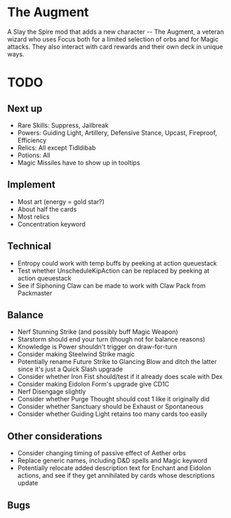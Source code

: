 # The Augment

A Slay the Spire mod that adds a new character -- The Augment, a veteran wizard who uses Focus both for a limited selection of orbs and for Magic attacks.  They also interact with card rewards and their own deck in unique ways.

# TODO

## Next up

* Rare Skills: Suppress, Jailbreak
* Powers: Guiding Light, Artillery, Defensive Stance, Upcast, Fireproof, Efficiency
* Relics: All except Tidldibab
* Potions: All
* Magic Missiles have to show up in tooltips

## Implement

* Most art (energy = gold star?)
* About half the cards
* Most relics
* Concentration keyword

## Technical

* Entropy could work with temp buffs by peeking at action queuestack
* Test whether UnscheduleKipAction can be replaced by peeking at action queuestack
* See if Siphoning Claw can be made to work with Claw Pack from Packmaster

## Balance
* Nerf Stunning Strike (and possibly buff Magic Weapon)
* Starstorm should end your turn (though not for balance reasons)
* Knowledge is Power shouldn't trigger on draw-for-turn
* Consider making Steelwind Strike magic
* Potentially rename Future Strike to Glancing Blow and ditch the latter since it's just a Quick Slash upgrade
* Consider whether Iron Fist should/test if it already does scale with Dex
* Consider making Eidolon Form's upgrade give CD1C
* Nerf Disengage slightly
* Consider whether Purge Thought should cost 1 like it originally did
* Consider whether Sanctuary should be Exhaust or Spontaneous
* Consider whether Guiding Light retains too many cards too easily

## Other considerations
* Consider changing timing of passive effect of Aether orbs
* Replace generic names, including D&D spells and Magic keyword
* Potentially relocate added description text for Enchant and Eidolon actions, and see if they get annihilated by cards whose descriptions update

## Bugs